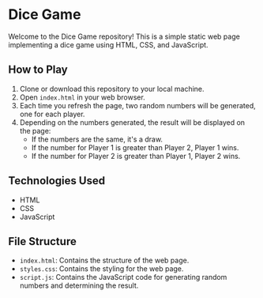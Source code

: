 # Dice Game

Welcome to the Dice Game repository! This is a simple static web page implementing a dice game using HTML, CSS, and JavaScript.

## How to Play

1. Clone or download this repository to your local machine.
2. Open `index.html` in your web browser.
3. Each time you refresh the page, two random numbers will be generated, one for each player.
4. Depending on the numbers generated, the result will be displayed on the page:
   - If the numbers are the same, it's a draw.
   - If the number for Player 1 is greater than Player 2, Player 1 wins.
   - If the number for Player 2 is greater than Player 1, Player 2 wins.

## Technologies Used

- HTML
- CSS
- JavaScript

## File Structure

- `index.html`: Contains the structure of the web page.
- `styles.css`: Contains the styling for the web page.
- `script.js`: Contains the JavaScript code for generating random numbers and determining the result.
